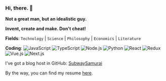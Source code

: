### Hi, there. 👋

**Not a great man, but an idealistic guy.**

**Invent, create and make. Don't cheat!**

**Fields**: `Technology` | `Science` | `Philosophy` | `Economics` | `Literature`

**Coding**:
![JavaScript](https://img.shields.io/badge/JavaScript-efd81d?style=flat-square&logo=javascript&logoColor=efd81d&labelColor=000000)
![TypeScript](https://img.shields.io/badge/TypeScript-3178C6?style=flat-square&logo=typescript&logoColor=3178C6&labelColor=ffffff)
![Node.js](https://img.shields.io/badge/Node.js-339933?style=flat-square&logo=nodedotjs&logoColor=339933&labelColor=ffffff)
![Python](https://img.shields.io/badge/Python-%233776AB?style=flat-square&logo=python&logoColor=%233776AB&labelColor=%23FFFFFF)
![React](https://img.shields.io/badge/React-61DAFB?style=flat-square&logo=react&logoColor=61DAFB&labelColor=000000)
![Redux](https://img.shields.io/badge/Redux-764ABC?style=flat-square&logo=redux&logoColor=764ABC&labelColor=ffffff)
![Vue.js](https://img.shields.io/badge/Vue.js-4FC08D?style=flat-square&logo=vuedotjs&logoColor=4FC08D&labelColor=ffffff)
![Next.js](https://img.shields.io/badge/Next.js-000000?style=flat-square&logo=nextdotjs&logoColor=000000&labelColor=ffffff)

<!-- ![](https://img.shields.io/badge/) -->

I've got a blog host in GitHub: [SubwaySamurai](https://y3un9.github.io/subwaysamurai)

By the way, you can find my resume [here](https://github.com/y3un9/y3un9/blob/main/resume.pdf).

<!--
**y3un9/y3un9** is a ✨ _special_ ✨ repository because its `README.md` (this file) appears on your GitHub profile.

Here are some ideas to get you started:

- 🔭 I’m currently working on ...
- 🌱 I’m currently learning ...
- 👯 I’m looking to collaborate on ...
- 🤔 I’m looking for help with ...
- 💬 Ask me about ...
- 📫 How to reach me: ...
- 😄 Pronouns: ...
- ⚡ Fun fact: ...
-->
